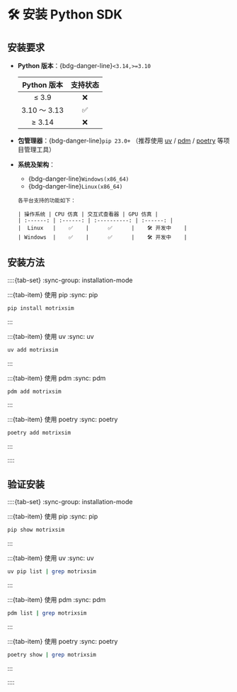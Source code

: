 # 🛠️ 安装 Python SDK

## 安装要求

-   **Python 版本**：{bdg-danger-line}`<3.14,>=3.10`

    | Python 版本  | 支持状态 |
    | :----------: | :------: |
    |    ≤ 3.9     |    ❌    |
    | 3.10 ～ 3.13 |    ✅    |
    |    ≥ 3.14    |    ❌    |

-   **包管理器**：{bdg-danger-line}`pip 23.0+`
    （推荐使用 [uv](https://docs.astral.sh/uv/) / [pdm](https://pdm-project.org/en/latest/) / [poetry](https://python-poetry.org/)
    等项目管理工具）

-   **系统及架构**：

    -   {bdg-danger-line}`Windows(x86_64)`
    -   {bdg-danger-line}`Linux(x86_64)`

    ```{note}
    各平台支持的功能如下：

    | 操作系统 | CPU 仿真 | 交互式查看器 | GPU 仿真 |
    | :------: | :------: | :----------: | :------: |
    |  Linux   |    ✅    |      ✅      |    🛠️ 开发中    |
    | Windows  |    ✅    |      ✅      |    🛠️ 开发中    |
    ```

## 安装方法

::::{tab-set}
:sync-group: installation-mode

:::{tab-item} 使用 pip
:sync: pip

```bash
pip install motrixsim
```

:::

:::{tab-item} 使用 uv
:sync: uv

```bash
uv add motrixsim
```

:::

:::{tab-item} 使用 pdm
:sync: pdm

```bash
pdm add motrixsim
```

:::

:::{tab-item} 使用 poetry
:sync: poetry

```bash
poetry add motrixsim
```

:::

::::

## 验证安装

::::{tab-set}
:sync-group: installation-mode

:::{tab-item} 使用 pip
:sync: pip

```bash
pip show motrixsim
```

:::

:::{tab-item} 使用 uv
:sync: uv

```bash
uv pip list | grep motrixsim
```

:::

:::{tab-item} 使用 pdm
:sync: pdm

```bash
pdm list | grep motrixsim
```

:::

:::{tab-item} 使用 poetry
:sync: poetry

```bash
poetry show | grep motrixsim
```

:::

::::
